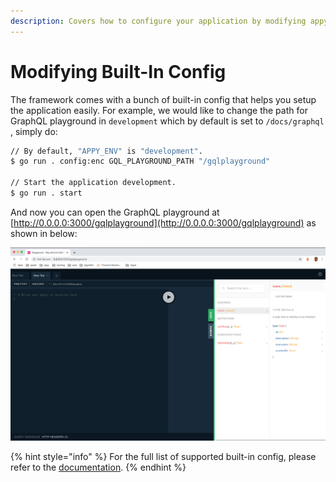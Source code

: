```yaml
---
description: Covers how to configure your application by modifying appy's built-in config.
---
```


# Modifying Built-In Config

The framework comes with a bunch of built-in config that helps you setup the application easily. For example, we would like to change the path for GraphQL playground in `development` which by default is set to `/docs/graphql` , simply do:

```bash
// By default, "APPY_ENV" is "development".
$ go run . config:enc GQL_PLAYGROUND_PATH "/gqlplayground"

// Start the application development.
$ go run . start
```

And now you can open the GraphQL playground at [http://0.0.0.0:3000/gqlplayground](http://0.0.0.0:3000/gqlplayground) as shown in below:

![GraphQL Playground](../.gitbook/assets/screenshot-2020-03-31-at-8.51.00-pm.png)

{% hint style="info" %}
For the full list of supported built-in config, please refer to the [documentation](https://pkg.go.dev/github.com/appist/appy?tab=doc#Config).
{% endhint %}


